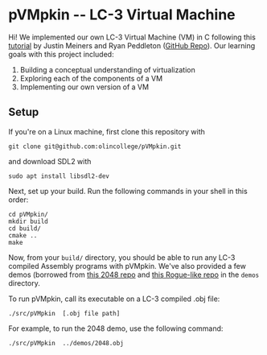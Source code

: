 # pVMpkin -- LC-3 Virtual Machine

Hi! We implemented our own LC-3 Virtual Machine (VM) in C following this [tutorial](https://www.jmeiners.com/lc3-vm/#what-is-a-virtual-machine-) by Justin Meiners and Ryan Peddleton ([GitHub Repo](https://github.com/justinmeiners/lc3-vm)). Our learning goals with this project included:

1. Building a conceptual understanding of virtualization
2. Exploring each of the components of a VM
3. Implementing our own version of a VM

## Setup

If you're on a Linux machine, first clone this repository with

```
git clone git@github.com:olincollege/pVMpkin.git
```

and download SDL2 with

```
sudo apt install libsdl2-dev
```

Next, set up your build. Run the following commands in your shell in this order:

```
cd pVMpkin/
mkdir build
cd build/
cmake ..
make
```

Now, from your `build/` directory, you should be able to run any LC-3 compiled Assembly programs with pVMpkin. We've also provided a few demos (borrowed from [this 2048 repo](https://github.com/rpendleton/lc3-2048/tree/main) and [this Rogue-like repo](https://github.com/justinmeiners/lc3-rogue) in the `demos` directory.

To run pVMpkin, call its executable on a LC-3 compiled .obj file:

```
./src/pVMpkin  [.obj file path]
```

For example, to run the 2048 demo, use the following command:

```
./src/pVMpkin  ../demos/2048.obj
```
